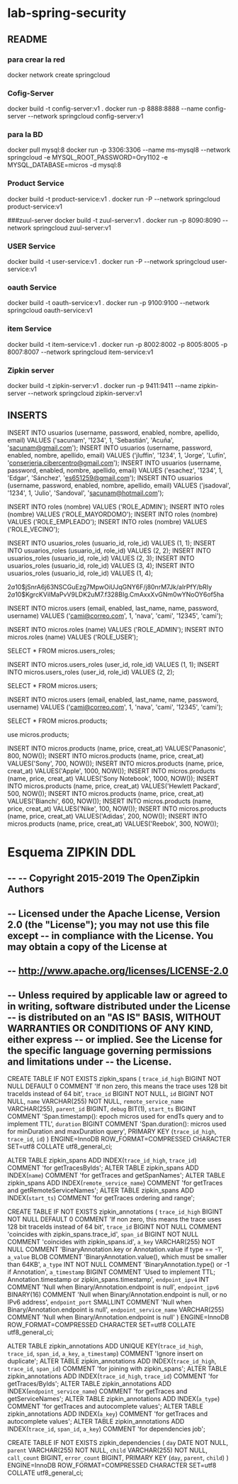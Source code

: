 # lab-spring-security

## README

### para crear la red
docker network create springcloud

### Cofig-Server
docker build -t config-server:v1 .
docker run -p 8888:8888 --name config-server --network springcloud config-server:v1 

### para la BD
docker pull mysql:8
docker run -p 3306:3306 --name ms-mysql8 --network springcloud -e MYSQL_ROOT_PASSWORD=Ory1102 -e MYSQL_DATABASE=micros -d mysql:8

### Product Service
docker build -t product-service:v1 .
docker run -P --network springcloud product-service:v1 

###zuul-server
docker build -t zuul-server:v1 .
docker run -p 8090:8090 --network springcloud zuul-server:v1 

### USER Service
docker build -t user-service:v1 .
docker run -P --network springcloud user-service:v1 

### oauth Service
docker build -t oauth-service:v1 .
docker run -p 9100:9100 --network springcloud oauth-service:v1

### item Service
docker build -t item-service:v1 .
docker run -p 8002:8002 -p 8005:8005 -p 8007:8007 --network springcloud item-service:v1

### Zipkin server
docker build -t zipkin-server:v1 .
docker run -p 9411:9411 --name zipkin-server --network springcloud zipkin-server:v1

## INSERTS
INSERT INTO usuarios (username, password, enabled, nombre, apellido, email) VALUES ('sacunam', '1234', 1, 'Sebastián', 'Acuña', 'sacunam@gmail.com');
INSERT INTO usuarios (username, password, enabled, nombre, apellido, email) VALUES ('jluffin', '1234', 1, 'Jorge', 'Lufín', 'conserjeria.cibercentro@gmail.com');
INSERT INTO usuarios (username, password, enabled, nombre, apellido, email) VALUES ('esachez', '1234', 1, 'Edgar', 'Sánchez', 'es651259@gmail.com');
INSERT INTO usuarios (username, password, enabled, nombre, apellido, email) VALUES ('jsadoval', '1234', 1, 'Julio', 'Sandoval', 'sacunam@hotmail.com');
 
 
INSERT INTO roles (nombre) VALUES ('ROLE_ADMIN');
INSERT INTO roles (nombre) VALUES ('ROLE_MAYORDOMO');
INSERT INTO roles (nombre) VALUES ('ROLE_EMPLEADO');
INSERT INTO roles (nombre) VALUES ('ROLE_VECINO');
 
INSERT INTO usuarios_roles (usuario_id, role_id) VALUES (1, 1);
INSERT INTO usuarios_roles (usuario_id, role_id) VALUES (2, 2);
INSERT INTO usuarios_roles (usuario_id, role_id) VALUES (2, 3);
INSERT INTO usuarios_roles (usuario_id, role_id) VALUES (3, 4);
INSERT INTO usuarios_roles (usuario_id, role_id) VALUES (1, 4);


$2a$10$jSnrA6j63NSCGuEzg7MpwOiUJqGNY6F/j80nrM7Jk/aIrPfY/bRIy
$2a$10$KgrcKVilMaPvV9LDK2uM7.f328BIg.CmAxxXvGNm0wYNoOY6of5ha

INSERT INTO micros.users (email, enabled, last_name, name, password, username) VALUES ('cami@correo.com', 1, 'nava', 'cami', '12345', 'cami');

INSERT INTO micros.roles (name) VALUES ('ROLE_ADMIN');
INSERT INTO micros.roles (name) VALUES ('ROLE_USER');

SELECT * FROM micros.users_roles;

INSERT INTO micros.users_roles (user_id, role_id) VALUES (1, 1);
INSERT INTO micros.users_roles (user_id, role_id) VALUES (2, 2);


SELECT * FROM micros.users;

INSERT INTO micros.users (email, enabled, last_name, name, password, username) VALUES ('cami@correo.com', 1, 'nava', 'cami', '12345', 'cami');

SELECT * FROM micros.products;

use micros.products;

INSERT INTO micros.products (name, price, creat_at) VALUES('Panasonic', 800, NOW());
INSERT INTO micros.products (name, price, creat_at) VALUES('Sony', 700, NOW());
INSERT INTO micros.products (name, price, creat_at) VALUES('Apple', 1000, NOW());
INSERT INTO micros.products (name, price, creat_at) VALUES('Sony Notebook', 1000, NOW());
INSERT INTO micros.products (name, price, creat_at) VALUES('Hewlett Packard', 500, NOW());
INSERT INTO micros.products (name, price, creat_at) VALUES('Bianchi', 600, NOW());
INSERT INTO micros.products (name, price, creat_at) VALUES('Nike', 100, NOW());
INSERT INTO micros.products (name, price, creat_at) VALUES('Adidas', 200, NOW());
INSERT INTO micros.products (name, price, creat_at) VALUES('Reebok', 300, NOW());

# Esquema ZIPKIN DDL

--
-- Copyright 2015-2019 The OpenZipkin Authors
--
-- Licensed under the Apache License, Version 2.0 (the "License"); you may not use this file except
-- in compliance with the License. You may obtain a copy of the License at
--
-- http://www.apache.org/licenses/LICENSE-2.0
--
-- Unless required by applicable law or agreed to in writing, software distributed under the License
-- is distributed on an "AS IS" BASIS, WITHOUT WARRANTIES OR CONDITIONS OF ANY KIND, either express
-- or implied. See the License for the specific language governing permissions and limitations under
-- the License.
--

CREATE TABLE IF NOT EXISTS zipkin_spans (
  `trace_id_high` BIGINT NOT NULL DEFAULT 0 COMMENT 'If non zero, this means the trace uses 128 bit traceIds instead of 64 bit',
  `trace_id` BIGINT NOT NULL,
  `id` BIGINT NOT NULL,
  `name` VARCHAR(255) NOT NULL,
  `remote_service_name` VARCHAR(255),
  `parent_id` BIGINT,
  `debug` BIT(1),
  `start_ts` BIGINT COMMENT 'Span.timestamp(): epoch micros used for endTs query and to implement TTL',
  `duration` BIGINT COMMENT 'Span.duration(): micros used for minDuration and maxDuration query',
  PRIMARY KEY (`trace_id_high`, `trace_id`, `id`)
) ENGINE=InnoDB ROW_FORMAT=COMPRESSED CHARACTER SET=utf8 COLLATE utf8_general_ci;

ALTER TABLE zipkin_spans ADD INDEX(`trace_id_high`, `trace_id`) COMMENT 'for getTracesByIds';
ALTER TABLE zipkin_spans ADD INDEX(`name`) COMMENT 'for getTraces and getSpanNames';
ALTER TABLE zipkin_spans ADD INDEX(`remote_service_name`) COMMENT 'for getTraces and getRemoteServiceNames';
ALTER TABLE zipkin_spans ADD INDEX(`start_ts`) COMMENT 'for getTraces ordering and range';

CREATE TABLE IF NOT EXISTS zipkin_annotations (
  `trace_id_high` BIGINT NOT NULL DEFAULT 0 COMMENT 'If non zero, this means the trace uses 128 bit traceIds instead of 64 bit',
  `trace_id` BIGINT NOT NULL COMMENT 'coincides with zipkin_spans.trace_id',
  `span_id` BIGINT NOT NULL COMMENT 'coincides with zipkin_spans.id',
  `a_key` VARCHAR(255) NOT NULL COMMENT 'BinaryAnnotation.key or Annotation.value if type == -1',
  `a_value` BLOB COMMENT 'BinaryAnnotation.value(), which must be smaller than 64KB',
  `a_type` INT NOT NULL COMMENT 'BinaryAnnotation.type() or -1 if Annotation',
  `a_timestamp` BIGINT COMMENT 'Used to implement TTL; Annotation.timestamp or zipkin_spans.timestamp',
  `endpoint_ipv4` INT COMMENT 'Null when Binary/Annotation.endpoint is null',
  `endpoint_ipv6` BINARY(16) COMMENT 'Null when Binary/Annotation.endpoint is null, or no IPv6 address',
  `endpoint_port` SMALLINT COMMENT 'Null when Binary/Annotation.endpoint is null',
  `endpoint_service_name` VARCHAR(255) COMMENT 'Null when Binary/Annotation.endpoint is null'
) ENGINE=InnoDB ROW_FORMAT=COMPRESSED CHARACTER SET=utf8 COLLATE utf8_general_ci;

ALTER TABLE zipkin_annotations ADD UNIQUE KEY(`trace_id_high`, `trace_id`, `span_id`, `a_key`, `a_timestamp`) COMMENT 'Ignore insert on duplicate';
ALTER TABLE zipkin_annotations ADD INDEX(`trace_id_high`, `trace_id`, `span_id`) COMMENT 'for joining with zipkin_spans';
ALTER TABLE zipkin_annotations ADD INDEX(`trace_id_high`, `trace_id`) COMMENT 'for getTraces/ByIds';
ALTER TABLE zipkin_annotations ADD INDEX(`endpoint_service_name`) COMMENT 'for getTraces and getServiceNames';
ALTER TABLE zipkin_annotations ADD INDEX(`a_type`) COMMENT 'for getTraces and autocomplete values';
ALTER TABLE zipkin_annotations ADD INDEX(`a_key`) COMMENT 'for getTraces and autocomplete values';
ALTER TABLE zipkin_annotations ADD INDEX(`trace_id`, `span_id`, `a_key`) COMMENT 'for dependencies job';

CREATE TABLE IF NOT EXISTS zipkin_dependencies (
  `day` DATE NOT NULL,
  `parent` VARCHAR(255) NOT NULL,
  `child` VARCHAR(255) NOT NULL,
  `call_count` BIGINT,
  `error_count` BIGINT,
  PRIMARY KEY (`day`, `parent`, `child`)
) ENGINE=InnoDB ROW_FORMAT=COMPRESSED CHARACTER SET=utf8 COLLATE utf8_general_ci;
